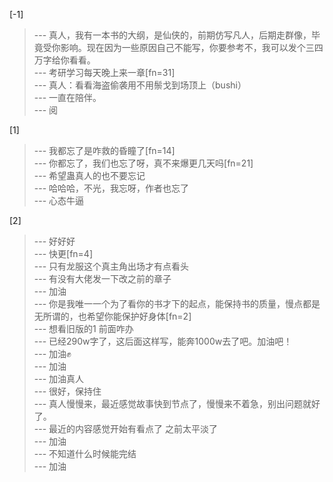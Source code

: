 
[-1] 
>--- 真人，我有一本书的大纲，是仙侠的，前期仿写凡人，后期走群像，毕竟受你影响。现在因为一些原因自己不能写，你要参考不，我可以发个三四万字给你看看。<br>
>--- 考研学习每天晚上来一章[fn=31]<br>
>--- 真人：看看海盗偷袭用不用鬃戈到场顶上（bushi）<br>
>--- 一直在陪伴。<br>
>--- 阅<br>

[1] 
>--- 我都忘了是咋救的昏瞳了[fn=14]<br>
>--- 你都忘了，我们也忘了呀，真不来爆更几天吗[fn=21]<br>
>--- 希望蛊真人的也不要忘记<br>
>--- 哈哈哈，不光，我忘呀，作者也忘了<br>
>--- 心态牛逼<br>

[2] 
>--- 好好好<br>
>--- 快更[fn=4]<br>
>--- 只有龙服这个真主角出场才有点看头<br>
>--- 有没有大佬发一下改之前的章子<br>
>--- 加油<br>
>--- 你是我唯一一个为了看你的书才下的起点，能保持书的质量，慢点都是无所谓的，也希望你能保护好身体[fn=2]<br>
>--- 想看旧版的1
前面咋办<br>
>--- 已经290w字了，这后面这样写，能奔1000w去了吧。加油吧！<br>
>--- 加油✊<br>
>--- 加油<br>
>--- 加油真人<br>
>--- 很好，保持住<br>
>--- 真人慢慢来，最近感觉故事快到节点了，慢慢来不着急，别出问题就好了。<br>
>--- 最近的内容感觉开始有看点了  之前太平淡了<br>
>--- 加油<br>
>--- 不知道什么时候能完结<br>
>--- 加油<br>
